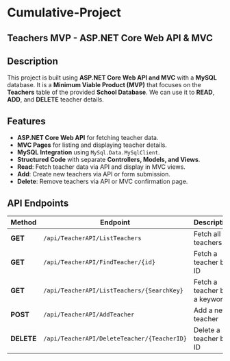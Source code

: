 # Cumulative-Project
## Teachers MVP - ASP.NET Core Web API & MVC

## Description
This project is built using **ASP.NET Core Web API and MVC** with a **MySQL** database. It is a **Minimum Viable Product (MVP)** that focuses on the **Teachers** table of the provided **School Database**. We can use it to **READ**, **ADD**, and **DELETE** teacher details.

## Features
- **ASP.NET Core Web API** for fetching teacher data.
- **MVC Pages** for listing and displaying teacher details.
- **MySQL Integration** using `MySql.Data.MySqlClient`.
- **Structured Code** with separate **Controllers, Models, and Views**.
- **Read**: Fetch teacher data via API and display in MVC views.
-  **Add**: Create new teachers via API or form submission.
-  **Delete**: Remove teachers via API or MVC confirmation page.

## API Endpoints
| Method | Endpoint | Description | 
|--------|---------|-------------|
| **GET** | `/api/TeacherAPI/ListTeachers` | Fetch all teachers |
| **GET** | `/api/TeacherAPI/FindTeacher/{id}` | Fetch a teacher by ID |
| **GET** | `/api/TeacherAPI/ListTeachers/{SearchKey}` | Fetch a teacher by a keyword |
| **POST** | `/api/TeacherAPI/AddTeacher` | Add a new teacher |
| **DELETE** | `/api/TeacherAPI/DeleteTeacher/{TeacherID}` | Delete a teacher by ID |
